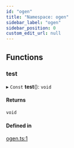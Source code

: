 ```yaml
---
id: "ogen"
title: "Namespace: ogen"
sidebar_label: "ogen"
sidebar_position: 0
custom_edit_url: null
---
```


## Functions

### test

▸ `Const` **test**(): `void`

#### Returns

`void`

#### Defined in

[ogen.ts:1](https://github.com/brainsatplay/jsnwb/blob/14685c9/src/ogen.ts#L1)
